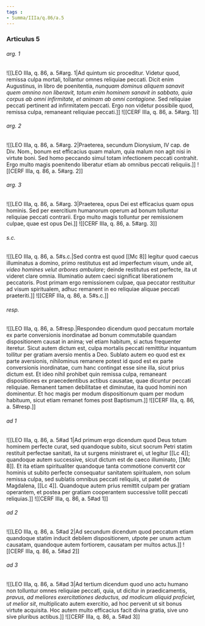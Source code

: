 ```yaml
---
tags : 
- Summa/IIIa/q.86/a.5
---
```


### Articulus 5

###### arg. 1
![[LEO IIIa, q. 86, a. 5#arg. 1|Ad quintum sic proceditur. Videtur quod, remissa culpa mortali, tollantur omnes reliquiae peccati. Dicit enim Augustinus, in libro de poenitentia, *nunquam dominus aliquem sanavit quem omnino non liberavit, totum enim hominem sanavit in sabbato, quia corpus ab omni infirmitate, et animam ab omni contagione*. Sed reliquiae peccati pertinent ad infirmitatem peccati. Ergo non videtur possibile quod, remissa culpa, remaneant reliquiae peccati.]]
![[CERF IIIa, q. 86, a. 5#arg. 1]]

###### arg. 2
![[LEO IIIa, q. 86, a. 5#arg. 2|Praeterea, secundum Dionysium, IV cap. de Div. Nom., bonum est efficacius quam malum, quia malum non agit nisi in virtute boni. Sed homo peccando simul totam infectionem peccati contrahit. Ergo multo magis poenitendo liberatur etiam ab omnibus peccati reliquiis.]]
![[CERF IIIa, q. 86, a. 5#arg. 2]]

###### arg. 3
![[LEO IIIa, q. 86, a. 5#arg. 3|Praeterea, opus Dei est efficacius quam opus hominis. Sed per exercitium humanorum operum ad bonum tolluntur reliquiae peccati contrarii. Ergo multo magis tolluntur per remissionem culpae, quae est opus Dei.]]
![[CERF IIIa, q. 86, a. 5#arg. 3]]

###### s.c.
![[LEO IIIa, q. 86, a. 5#s.c.|Sed contra est quod [[Mc 8]] legitur quod caecus illuminatus a domino, primo restitutus est ad imperfectum visum, unde ait, *video homines velut arbores ambulare*; deinde restitutus est perfecte, ita ut videret clare omnia. Illuminatio autem caeci significat liberationem peccatoris. Post primam ergo remissionem culpae, qua peccator restituitur ad visum spiritualem, adhuc remanent in eo reliquiae aliquae peccati praeteriti.]]
![[CERF IIIa, q. 86, a. 5#s.c.]]

###### resp.
![[LEO IIIa, q. 86, a. 5#resp.|Respondeo dicendum quod peccatum mortale ex parte conversionis inordinatae ad bonum commutabile quandam dispositionem causat in anima; vel etiam habitum, si actus frequenter iteretur. Sicut autem dictum est, culpa mortalis peccati remittitur inquantum tollitur per gratiam aversio mentis a Deo. Sublato autem eo quod est ex parte aversionis, nihilominus remanere potest id quod est ex parte conversionis inordinatae, cum hanc contingat esse sine illa, sicut prius dictum est. Et ideo nihil prohibet quin remissa culpa, remaneant dispositiones ex praecedentibus actibus causatae, quae dicuntur peccati reliquiae. Remanent tamen debilitatae et diminutae, ita quod homini non dominentur. Et hoc magis per modum dispositionum quam per modum habituum, sicut etiam remanet fomes post Baptismum.]]
![[CERF IIIa, q. 86, a. 5#resp.]]

###### ad 1
![[LEO IIIa, q. 86, a. 5#ad 1|Ad primum ergo dicendum quod Deus totum hominem perfecte curat, sed quandoque subito, sicut socrum Petri statim restituit perfectae sanitati, ita ut surgens ministraret ei, ut legitur [[Lc 4]]; quandoque autem successive, sicut dictum est de caeco illuminato, [[Mc 8]]. Et ita etiam spiritualiter quandoque tanta commotione convertit cor hominis ut subito perfecte consequatur sanitatem spiritualem, non solum remissa culpa, sed sublatis omnibus peccati reliquiis, ut patet de Magdalena, [[Lc 4]]. Quandoque autem prius remittit culpam per gratiam operantem, et postea per gratiam cooperantem successive tollit peccati reliquias.]]
![[CERF IIIa, q. 86, a. 5#ad 1]]

###### ad 2
![[LEO IIIa, q. 86, a. 5#ad 2|Ad secundum dicendum quod peccatum etiam quandoque statim inducit debilem dispositionem, utpote per unum actum causatam, quandoque autem fortiorem, causatam per multos actus.]]
![[CERF IIIa, q. 86, a. 5#ad 2]]

###### ad 3
![[LEO IIIa, q. 86, a. 5#ad 3|Ad tertium dicendum quod uno actu humano non tolluntur omnes reliquiae peccati, quia, ut dicitur in praedicamentis, *pravus, ad meliores exercitationes deductus, ad modicum aliquid proficiet, ut melior sit*, multiplicato autem exercitio, ad hoc pervenit ut sit bonus virtute acquisita. Hoc autem multo efficacius facit divina gratia, sive uno sive pluribus actibus.]]
![[CERF IIIa, q. 86, a. 5#ad 3]]

